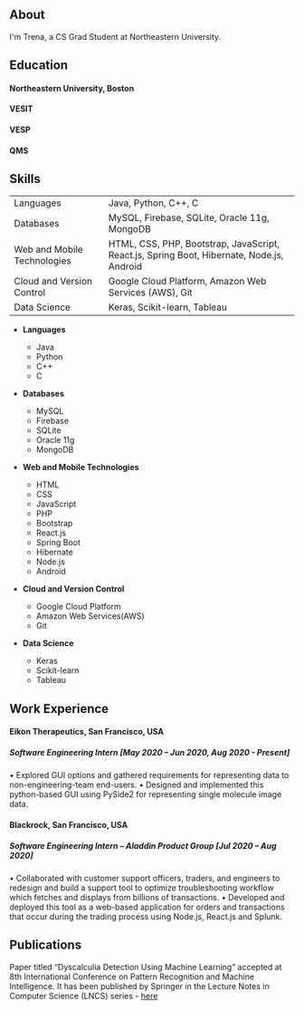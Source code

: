 ## About

I'm Trena, a CS Grad Student at Northeastern University.


## Education

#### Northeastern University, Boston 


#### VESIT


#### VESP


#### QMS



## Skills


|     |   | 
|:-------------|:------------------|
| Languages                  | Java, Python, C++, C |
| Databases                  |MySQL, Firebase, SQLite, Oracle 11g, MongoDB   |
| Web and Mobile Technologies| HTML, CSS, PHP, Bootstrap, JavaScript, React.js, Spring Boot, Hibernate, Node.js, Android     |
| Cloud and Version Control  | Google Cloud Platform, Amazon Web Services (AWS), Git |
|Data Science                |Keras, Scikit-learn, Tableau|

- **Languages**
  - Java
  - Python
  - C++
  - C
  
- **Databases**
  - MySQL
  - Firebase
  - SQLite
  - Oracle 11g
  - MongoDB
  
- **Web and Mobile Technologies**
  - HTML
  - CSS
  - JavaScript
  - PHP
  - Bootstrap
  - React.js
  - Spring Boot
  - Hibernate
  - Node.js
  - Android

- **Cloud and Version Control**
  - Google Cloud Platform
  - Amazon Web Services(AWS)
  - Git
  
- **Data Science**
  - Keras
  - Scikit-learn
  - Tableau  



## Work Experience

#### Eikon Therapeutics, San Francisco, USA                                                                 
##### Software Engineering Intern                                                                                                       [May 2020 – Jun 2020, Aug 2020 - Present]
•	Explored GUI options and gathered requirements for representing data to non-engineering-team end-users.
•	Designed and implemented this python-based GUI using PySide2 for representing single molecule image data.

#### Blackrock, San Francisco, USA 
##### Software Engineering Intern – Aladdin Product Group                                                                                                   [Jul 2020 – Aug 2020]
•	Collaborated with customer support officers, traders, and engineers to redesign and build a support tool to optimize troubleshooting workflow which fetches and displays from billions of transactions.
•	Developed and deployed this tool as a web-based application for orders and transactions that occur during the trading process using Node.js, React.js and Splunk. 


## Publications

Paper titled “Dyscalculia Detection Using Machine Learning” accepted at 8th International Conference on Pattern Recognition and
Machine Intelligence. It has been published by Springer in the Lecture Notes in Computer Science (LNCS) series -
[here](https://doi.org/10.1007/978-3-030-34869-4_13)
